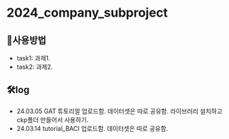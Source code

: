 # 2024_company_subproject

## 📙사용방법
- task1: 과제1.
- task2: 과제2. 

## 🛠️log

- 24.03.05 GAT 튜토리얼 업로드함. 데이터셋은 따로 공유함. 라이브러리 설치하고 ckp폴더 만들어서 사용하기.
- 24.03.14 tutorial_BACI 업로드함. 데이터셋은 따로 공유함.
